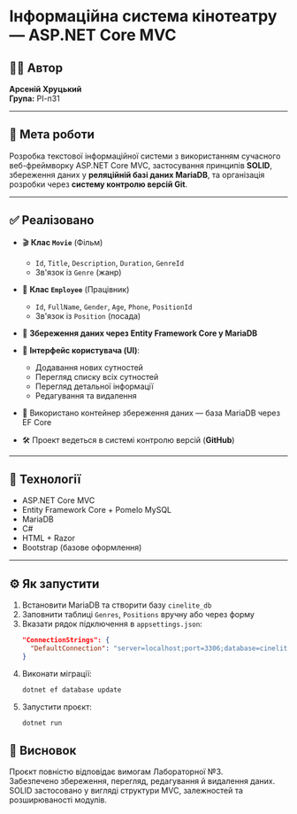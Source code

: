 # Інформаційна система кінотеатру — ASP.NET Core MVC

## 👨‍💻 Автор
**Арсеній Хруцький**  
**Група:** РІ-п31

---

## 🧠 Мета роботи

Розробка текстової інформаційної системи з використанням сучасного веб-фреймворку ASP.NET Core MVC, застосування принципів **SOLID**, збереження даних у **реляційній базі даних MariaDB**, та організація розробки через **систему контролю версій Git**.

---

## ✅ Реалізовано

- 🎬 **Клас `Movie`** (Фільм)
  - `Id`, `Title`, `Description`, `Duration`, `GenreId`
  - Зв'язок із `Genre` (жанр)

- 👤 **Клас `Employee`** (Працівник)
  - `Id`, `FullName`, `Gender`, `Age`, `Phone`, `PositionId`
  - Зв'язок із `Position` (посада)

- 📂 **Збереження даних через Entity Framework Core у MariaDB**

- 🧭 **Інтерфейс користувача (UI)**:
  - Додавання нових сутностей
  - Перегляд списку всіх сутностей
  - Перегляд детальної інформації
  - Редагування та видалення

- 💾 Використано контейнер збереження даних — база MariaDB через EF Core

- 🛠️ Проект ведеться в системі контролю версій (**GitHub**)

---

## 🧩 Технології

- ASP.NET Core MVC
- Entity Framework Core + Pomelo MySQL
- MariaDB
- C#
- HTML + Razor
- Bootstrap (базове оформлення)

---

## ⚙️ Як запустити

1. Встановити MariaDB та створити базу `cinelite_db`
2. Заповнити таблиці `Genres`, `Positions` вручну або через форму
3. Вказати рядок підключення в `appsettings.json`:
    ```json
    "ConnectionStrings": {
      "DefaultConnection": "server=localhost;port=3306;database=cinelite_db;user=...;password=..."
    }
    ```
4. Виконати міграції:
    ```bash
    dotnet ef database update
    ```
5. Запустити проєкт:
    ```bash
    dotnet run
    ```

## 🧾 Висновок

Проєкт повністю відповідає вимогам Лабораторної №3.  
Забезпечено збереження, перегляд, редагування й видалення даних.  
SOLID застосовано у вигляді структури MVC, залежностей та розширюваності модулів.
